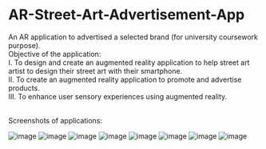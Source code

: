 # AR-Street-Art-Advertisement-App
An AR application to advertised a selected brand (for university coursework purpose).
<br/>Objective of the application:
<br/>I.	To design and create an augmented reality application to help street art artist to design their street art with their smartphone. 
<br/>II.	To create an augmented reality application to promote and advertise products.
<br/>III.	To enhance user sensory experiences using augmented reality. 


<br/>Screenshots of applications:


![image](https://user-images.githubusercontent.com/44870863/67769943-56341800-fa90-11e9-956f-80391f030e8f.png)
![image](https://user-images.githubusercontent.com/44870863/67769949-5af8cc00-fa90-11e9-8bed-c31adf2fc5a6.png)
![image](https://user-images.githubusercontent.com/44870863/67769985-6b10ab80-fa90-11e9-874d-83460334546c.png)
![image](https://user-images.githubusercontent.com/44870863/67769989-6fd55f80-fa90-11e9-9f16-08c68197c023.png)
![image](https://user-images.githubusercontent.com/44870863/67770062-972c2c80-fa90-11e9-99e1-1625aa90672f.png)
![image](https://user-images.githubusercontent.com/44870863/67770072-9dbaa400-fa90-11e9-9ba8-cc60202028bb.png)
![image](https://user-images.githubusercontent.com/44870863/67770076-a0b59480-fa90-11e9-9276-b16f5d355e1e.png)
![image](https://user-images.githubusercontent.com/44870863/67770091-a3b08500-fa90-11e9-93ee-d28279cb6ccb.png)

